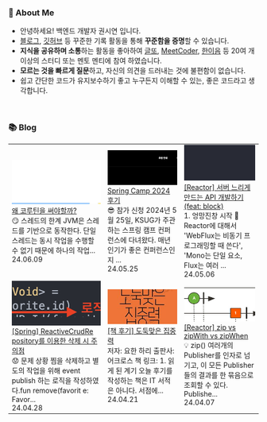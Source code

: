 ### 🚀 About Me

- 안녕하세요! 백엔드 개발자 권시연 입니다.
- [블로그](https://yeonyeon.tistory.com/), [깃허브](https://github.com/yeon-06) 등 꾸준한 기록 활동을 통해 **꾸준함을 증명**할 수 있습니다.
- **지식을 공유하며 소통**하는 활동을 좋아하여 [글또](https://www.notion.so/ac5b18a482fb4df497d4e8257ad4d516), [MeetCoder](https://github.com/Meet-Coder-Study/posting-review), [한이음](https://www.hanium.or.kr/portal/index.do) 등 20여 개 이상의 스터디 또는 멘토 멘티에 참여 하였습니다.
- **모르는 것을 빠르게 질문**하고, 자신의 의견을 드러내는 것에 불편함이 없습니다.
- 쉽고 간단한 코드가 유지보수하기 좋고 누구든지 이해할 수 있는, 좋은 코드라고 생각합니다.

<br/>

### 📚 Blog
<table><tbody><tr>
<td>
    <a href="https://yeonyeon.tistory.com/332">
        <img width="100%" src="/img/5695473740882387765.png"/><br/>
        <div>왜 코루틴을 써야할까? </div>
    </a>
    <div>😏 스레드의 한계 JVM은 스레드를 기반으로 동작한다. 단일 스레드는 동시 작업을 수행할 수 없기 때문에 하나의 작업...</div>
    <div>24.06.09</div>
</td>
<td>
    <a href="https://yeonyeon.tistory.com/331">
        <img width="100%" src="/img/4266263544750852507.png"/><br/>
        <div>Spring Camp 2024 후기 </div>
    </a>
    <div>😎 참가 신청 2024년 5월 25일, KSUG가 주관하는 스프링 캠프 컨퍼런스에 다녀왔다. 매년 인기가 좋은 컨퍼런스인지 ...</div>
    <div>24.05.25</div>
</td>
<td>
    <a href="https://yeonyeon.tistory.com/330">
        <img width="100%" src="/img/4365824657252227312.png"/><br/>
        <div>[Reactor] 서버 느리게 만드는 API 개발하기 (feat: block) </div>
    </a>
    <div>1. 엉망진창 시작 🤯 Reactor에 대해서 'WebFlux는 비동기 프로그래밍할 때 쓴다', 'Mono는 단일 요소, Flux는 여러 ...</div>
    <div>24.05.06</div>
</td>
</tr>
<tr>
<td>
    <a href="https://yeonyeon.tistory.com/329">
        <img width="100%" src="/img/6389381913935886912.png"/><br/>
        <div>[Spring] ReactiveCrudRe pository를 이용한 삭제 시 주의점 </div>
    </a>
    <div>😟 문제 상황 찜을 삭제하고 별도의 작업을 위해 event publish 하는 로직을 작성하였다.fun remove(favorit e: Favor...</div>
    <div>24.04.28</div>
</td>
<td>
    <a href="https://yeonyeon.tistory.com/328">
        <img width="100%" src="/img/27656853701690033.png"/><br/>
        <div>[책 후기] 도둑맞은 집중력 </div>
    </a>
    <div>저자: 요한 하리 출판사: 어크로스 책 링크:  1. 읽게 된 계기 오늘 후기를 작성하는 책은 IT 서적은 아니다. 서점에...</div>
    <div>24.04.21</div>
</td>
<td>
    <a href="https://yeonyeon.tistory.com/327">
        <img width="100%" src="/img/6768956778121710420.png"/><br/>
        <div>[Reactor] zip vs zipWith vs zipWhen </div>
    </a>
    <div>💡 zip() 여러개의 Publisher를 인자로 넘기고, 이 모든 Publisher들의 결과를 한 묶음으로 조회할 수 있다. Publishe...</div>
    <div>24.04.07</div>
</td>
</tr>
</tbody></table>